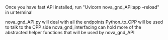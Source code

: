 Once you have fast API installed, 
run "Uvicorn nova_gnd_API:app –reload" in ur terminal

nova_gnd_API.py will deal with all the endpoints
Python_to_CPP will be used to talk to the CPP side
nova_gnd_interfacing can hold more of the abstracted helper functions that will be used by nova_gnd_API
